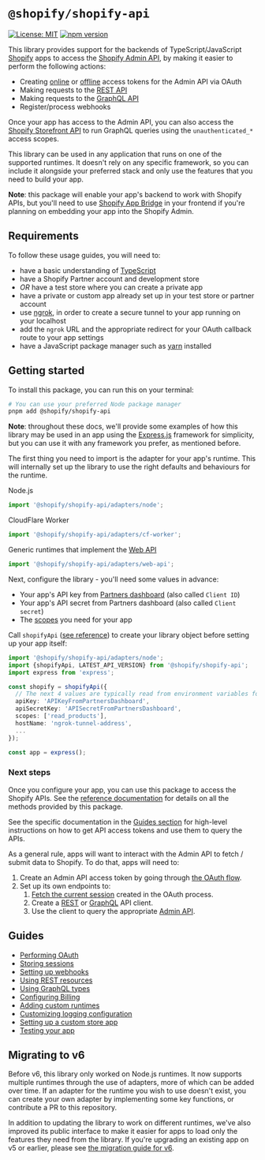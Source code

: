 # `@shopify/shopify-api`

<!-- ![Build Status]() -->

[![License: MIT](https://img.shields.io/badge/License-MIT-green.svg)](../../../LICENSE.md)
[![npm version](https://badge.fury.io/js/%40shopify%2Fshopify-api.svg)](https://badge.fury.io/js/%40shopify%2Fshopify-api)

This library provides support for the backends of TypeScript/JavaScript [Shopify](https://www.shopify.com) apps to access the [Shopify Admin API](https://shopify.dev/docs/api/admin), by making it easier to perform the following actions:

- Creating [online](https://shopify.dev/docs/apps/auth/access-token-types/online) or [offline](https://shopify.dev/docs/apps/auth/access-token-types/offline) access tokens for the Admin API via OAuth
- Making requests to the [REST API](https://shopify.dev/docs/api/admin/rest/reference)
- Making requests to the [GraphQL API](https://shopify.dev/docs/api/admin/graphql/reference)
- Register/process webhooks

Once your app has access to the Admin API, you can also access the [Shopify Storefront API](https://shopify.dev/docs/api/storefront) to run GraphQL queries using the `unauthenticated_*` access scopes.

This library can be used in any application that runs on one of the supported runtimes. It doesn't rely on any specific framework, so you can include it alongside your preferred stack and only use the features that you need to build your app.

**Note**: this package will enable your app's backend to work with Shopify APIs, but you'll need to use [Shopify App Bridge](https://shopify.dev/docs/apps/tools/app-bridge) in your frontend if you're planning on embedding your app into the Shopify Admin.

## Requirements

To follow these usage guides, you will need to:

- have a basic understanding of [TypeScript](https://www.typescriptlang.org/)
- have a Shopify Partner account and development store
- _OR_ have a test store where you can create a private app
- have a private or custom app already set up in your test store or partner account
- use [ngrok](https://ngrok.com), in order to create a secure tunnel to your app running on your localhost
- add the `ngrok` URL and the appropriate redirect for your OAuth callback route to your app settings
- have a JavaScript package manager such as [yarn](https://yarnpkg.com) installed

## Getting started

To install this package, you can run this on your terminal:

```bash
# You can use your preferred Node package manager
pnpm add @shopify/shopify-api
```

**Note**: throughout these docs, we'll provide some examples of how this library may be used in an app using the [Express.js](https://expressjs.com/) framework for simplicity, but you can use it with any framework you prefer, as mentioned before.

The first thing you need to import is the adapter for your app's runtime. This will internally set up the library to use the right defaults and behaviours for the runtime.

<div>Node.js

```ts
import '@shopify/shopify-api/adapters/node';
```

</div><div>CloudFlare Worker

```ts
import '@shopify/shopify-api/adapters/cf-worker';
```

</div>
</div><div>Generic runtimes that implement the <a href="https://developer.mozilla.org/en-US/docs/Web/API">Web API</a>

```ts
import '@shopify/shopify-api/adapters/web-api';
```

</div>

Next, configure the library - you'll need some values in advance:

- Your app's API key from [Partners dashboard](https://www.shopify.com/partners) (also called `Client ID`)
- Your app's API secret from Partners dashboard (also called `Client secret`)
- The [scopes](https://shopify.dev/docs/api/usage/access-scopes) you need for your app

Call `shopifyApi` ([see reference](./docs/reference/shopifyApi.md)) to create your library object before setting up your app itself:

```ts
import '@shopify/shopify-api/adapters/node';
import {shopifyApi, LATEST_API_VERSION} from '@shopify/shopify-api';
import express from 'express';

const shopify = shopifyApi({
  // The next 4 values are typically read from environment variables for added security
  apiKey: 'APIKeyFromPartnersDashboard',
  apiSecretKey: 'APISecretFromPartnersDashboard',
  scopes: ['read_products'],
  hostName: 'ngrok-tunnel-address',
  ...
});

const app = express();
```

### Next steps

Once you configure your app, you can use this package to access the Shopify APIs.
See the [reference documentation](./docs/reference/README.md) for details on all the methods provided by this package.

See the specific documentation in the [Guides section](#guides) for high-level instructions on how to get API access tokens and use them to query the APIs.

As a general rule, apps will want to interact with the Admin API to fetch / submit data to Shopify.
To do that, apps will need to:

1. Create an Admin API access token by going through [the OAuth flow](docs/guides/oauth.md).
1. Set up its own endpoints to:
   1. [Fetch the current session](docs/guides/oauth.md#using-sessions) created in the OAuth process.
   1. Create a [REST](docs/reference/clients/Rest.md) or [GraphQL](docs/reference/clients/Graphql.md) API client.
   1. Use the client to query the appropriate [Admin API](https://shopify.dev/api/admin).

## Guides

- [Performing OAuth](docs/guides/oauth.md)
- [Storing sessions](docs/guides/session-storage.md)
- [Setting up webhooks](docs/guides/webhooks.md)
- [Using REST resources](docs/guides/rest-resources.md)
- [Using GraphQL types](docs/guides/graphql-types.md)
- [Configuring Billing](docs/guides/billing.md)
- [Adding custom runtimes](docs/guides/runtimes.md)
- [Customizing logging configuration](docs/guides/logger.md)
- [Setting up a custom store app](docs/guides/custom-store-app.md)
- [Testing your app](docs/guides/test-helpers.md)

## Migrating to v6

Before v6, this library only worked on Node.js runtimes. It now supports multiple runtimes through the use of adapters, more of which can be added over time.
If an adapter for the runtime you wish to use doesn't exist, you can create your own adapter by implementing some key functions, or contribute a PR to this repository.

In addition to updating the library to work on different runtimes, we've also improved its public interface to make it easier for apps to load only the features they need from the library.
If you're upgrading an existing app on v5 or earlier, please see [the migration guide for v6](docs/migrating-to-v6.md).
